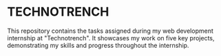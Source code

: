 # TECHNOTRENCH
This repository contains the tasks assigned during my web development internship at "Technotrench". It showcases my work on five key projects, demonstrating my skills and progress throughout the internship.
